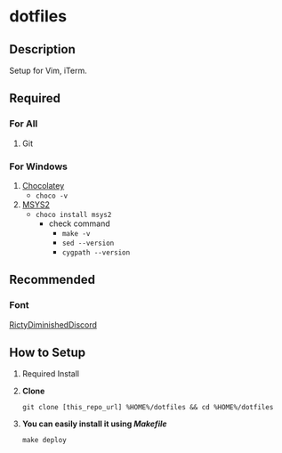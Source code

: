 # dotfiles

## Description

Setup for Vim, iTerm.

## Required

### For All

1. Git

### For Windows

1. [Chocolatey](https://chocolatey.org/install)
    - `choco -v`
1. [MSYS2](http://www.msys2.org/)
    - `choco install msys2`
      - check command
        - `make -v`
        - `sed --version`
        - `cygpath --version`

## Recommended

### Font
[RictyDiminishedDiscord](https://github.com/edihbrandon/RictyDiminished)

## How to Setup

1. Required Install

1. **Clone**
    ```
    git clone [this_repo_url] %HOME%/dotfiles && cd %HOME%/dotfiles
    ```
1. **You can easily install it using *Makefile***
    ```
    make deploy
    ```

